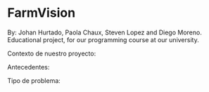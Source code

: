 # FarmVision
By: Johan Hurtado, Paola Chaux, Steven Lopez and Diego Moreno.
Educational project, for our programming course at our university.


Contexto de nuestro proyecto:

Antecedentes:

Tipo de problema:
